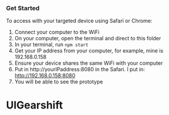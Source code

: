 ### Get Started

To access with your targeted device using Safari or Chrome:

1. Connect your computer to the WiFi
2. On your computer, open the terminal and direct to this folder
3. In your terminal, run `npm start`
4. Get your IP address from your computer, for example, mine is 192.168.0.158
5. Ensure your device shares the same WiFi with your computer
6. Put in http://yourIPaddress:8080 in the Safari. I put in: http://192.168.0.158:8080
7. You will be able to see the prototype
# UIGearshift
